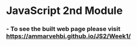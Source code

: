 # JavaScript 2nd Module

 ### - To see the built web page please visit https://ammarvehbi.github.io/JS2/Week1/
